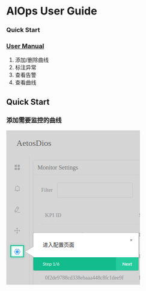 # AIOps User  Guide

### Quick Start

### [User Manual](#)
1. 添加/删除曲线
2. 标注异常
3. 查看告警
4. 查看曲线

## Quick Start

### 添加需要监控的曲线
![进入Setting页面](https://github.com/DerrickShine/AIOps-User-Manual/blob/master/pic/entering_setting.png)

<!--stackedit_data:
eyJoaXN0b3J5IjpbMzU1MTIxODgxLDIwODQ4MTg4OTcsLTE2MT
UzODgwNTRdfQ==
-->
